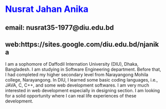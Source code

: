 <html>
<body>

<h1><p style="color:blue;"> Nusrat Jahan Anika</p> </h1> 
<h2>email: nusrat35-1977@diu.edu.bd</h2>
<h2>web:https://sites.google.com/diu.edu.bd/njanika</h2>
<p> I am a sophomore of Daffodil Internation University (DIU), Dhaka, Bangladesh. I am studying in Software Engineering department. Before that, I had completed my higher secondary level from Narayangong Mohila college, Narayangong. In DIU, I learned some basic coding languages, i.e., JAVA, C, C++, and some web development softwares. I am very much interested in web development especially in designing section. I am looking for a solid opportunity where I can real life experiences of these development. </p>


</body>
</html>


 

